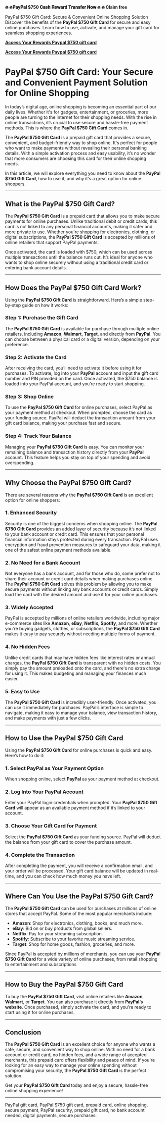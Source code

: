 **🔥 🔥𝐏𝐚𝐲𝐏𝐚𝐥 $750 𝐂𝐚𝐬𝐡 𝐑𝐞𝐰𝐚𝐫𝐝 𝐓𝐫𝐚𝐧𝐬𝐟𝐞𝐫 𝐍𝐨𝐰‍ 🔥 🔥 Claim free**

PayPal $750 Gift Card: Secure & Convenient Online Shopping Solution  
Discover the benefits of the **PayPal $750 Gift Card** for secure and easy online purchases. Learn how to use, activate, and manage your gift card for seamless shopping experiences.

**[Access Your Rewards Paypal $750 gift card](https://amazonfreecode.com/lp/d38ec62)**

**[Access Your Rewards Paypal $750 gift card](https://amazonfreecode.com/lp/d38ec62)**

# PayPal $750 Gift Card: Your Secure and Convenient Payment Solution for Online Shopping

In today’s digital age, online shopping is becoming an essential part of our daily lives. Whether it's for gadgets, entertainment, or groceries, more people are turning to the internet for their shopping needs. With the rise in online transactions, it’s crucial to use secure and hassle-free payment methods. This is where the **PayPal $750 Gift Card** comes in.

The **PayPal $750 Gift Card** is a prepaid gift card that provides a secure, convenient, and budget-friendly way to shop online. It's perfect for people who want to make payments without revealing their personal banking details. With a simple activation process and easy usability, it’s no wonder that more consumers are choosing this card for their online shopping needs.

In this article, we will explore everything you need to know about the **PayPal $750 Gift Card**, how to use it, and why it's a great option for online shoppers.

---

## What is the PayPal $750 Gift Card?

The **PayPal $750 Gift Card** is a prepaid card that allows you to make secure payments for online purchases. Unlike traditional debit or credit cards, this card is not linked to any personal financial accounts, making it safer and more private to use. Whether you're shopping for electronics, clothing, or digital subscriptions, the **PayPal $750 Gift Card** is accepted by millions of online retailers that support PayPal payments.

Once activated, the card is loaded with $750, which can be used across multiple transactions until the balance runs out. It’s ideal for anyone who wants to shop online securely without using a traditional credit card or entering bank account details.

---

## How Does the PayPal $750 Gift Card Work?

Using the **PayPal $750 Gift Card** is straightforward. Here’s a simple step-by-step guide on how it works:

### Step 1: Purchase the Gift Card  
The **PayPal $750 Gift Card** is available for purchase through multiple online retailers, including **Amazon**, **Walmart**, **Target**, and directly from **PayPal**. You can choose between a physical card or a digital version, depending on your preference.

### Step 2: Activate the Card  
After receiving the card, you’ll need to activate it before using it for purchases. To activate, log into your **PayPal** account and input the gift card number and PIN provided on the card. Once activated, the $750 balance is loaded into your PayPal account, and you’re ready to start shopping.

### Step 3: Shop Online  
To use the **PayPal $750 Gift Card** for online purchases, select PayPal as your payment method at checkout. When prompted, choose the card as your funding source. PayPal will deduct the transaction amount from your gift card balance, making your purchase fast and secure.

### Step 4: Track Your Balance  
Managing your **PayPal $750 Gift Card** is easy. You can monitor your remaining balance and transaction history directly from your **PayPal** account. This feature helps you stay on top of your spending and avoid overspending.

---

## Why Choose the PayPal $750 Gift Card?

There are several reasons why the **PayPal $750 Gift Card** is an excellent option for online shoppers:

### 1. **Enhanced Security**  
Security is one of the biggest concerns when shopping online. The **PayPal $750 Gift Card** provides an added layer of security because it’s not linked to your bank account or credit card. This ensures that your personal financial information stays protected during every transaction. PayPal uses encryption and fraud prevention measures to safeguard your data, making it one of the safest online payment methods available.

### 2. **No Need for a Bank Account**  
Not everyone has a bank account, and for those who do, some prefer not to share their account or credit card details when making purchases online. The **PayPal $750 Gift Card** solves this problem by allowing you to make secure payments without linking any bank accounts or credit cards. Simply load the card with the desired amount and use it for your online purchases.

### 3. **Widely Accepted**  
PayPal is accepted by millions of online retailers worldwide, including major e-commerce sites like **Amazon**, **eBay**, **Netflix**, **Spotify**, and more. Whether you're buying gadgets, clothes, or subscriptions, the **PayPal $750 Gift Card** makes it easy to pay securely without needing multiple forms of payment.

### 4. **No Hidden Fees**  
Unlike credit cards that may have hidden fees like interest rates or annual charges, the **PayPal $750 Gift Card** is transparent with no hidden costs. You simply pay the amount preloaded onto the card, and there's no extra charge for using it. This makes budgeting and managing your finances much easier.

### 5. **Easy to Use**  
The **PayPal $750 Gift Card** is incredibly user-friendly. Once activated, you can use it immediately for purchases. PayPal’s interface is simple to navigate, making it easy to manage your balance, view transaction history, and make payments with just a few clicks.

---

## How to Use the PayPal $750 Gift Card

Using the **PayPal $750 Gift Card** for online purchases is quick and easy. Here’s how to do it:

### 1. **Select PayPal as Your Payment Option**  
When shopping online, select **PayPal** as your payment method at checkout.

### 2. **Log Into Your PayPal Account**  
Enter your PayPal login credentials when prompted. Your **PayPal $750 Gift Card** will appear as an available payment method if it’s linked to your account.

### 3. **Choose Your Gift Card for Payment**  
Select the **PayPal $750 Gift Card** as your funding source. PayPal will deduct the balance from your gift card to cover the purchase amount.

### 4. **Complete the Transaction**  
After completing the payment, you will receive a confirmation email, and your order will be processed. Your gift card balance will be updated in real-time, and you can check how much money you have left.

---

## Where Can You Use the PayPal $750 Gift Card?

The **PayPal $750 Gift Card** can be used for purchases at millions of online stores that accept PayPal. Some of the most popular merchants include:

- **Amazon**: Shop for electronics, clothing, books, and much more.
- **eBay**: Bid on or buy products from global sellers.
- **Netflix**: Pay for your streaming subscription.
- **Spotify**: Subscribe to your favorite music streaming service.
- **Target**: Shop for home goods, fashion, groceries, and more.

Since PayPal is accepted by millions of merchants, you can use your **PayPal $750 Gift Card** for a wide variety of online purchases, from retail shopping to entertainment and subscriptions.

---

## How to Buy the PayPal $750 Gift Card

To buy the **PayPal $750 Gift Card**, visit online retailers like **Amazon**, **Walmart**, or **Target**. You can also purchase it directly from **PayPal’s website**. Once purchased, simply activate the card, and you're ready to start using it for online purchases.

---

## Conclusion

The **PayPal $750 Gift Card** is an excellent choice for anyone who wants a safe, secure, and convenient way to shop online. With no need for a bank account or credit card, no hidden fees, and a wide range of accepted merchants, this prepaid card offers flexibility and peace of mind. If you're looking for an easy way to manage your online spending without compromising your security, the **PayPal $750 Gift Card** is the perfect solution.

Get your **PayPal $750 Gift Card** today and enjoy a secure, hassle-free online shopping experience!

---

PayPal gift card, PayPal $750 gift card, prepaid card, online shopping, secure payment, PayPal security, prepaid gift card, no bank account needed, digital payments, secure purchases.
